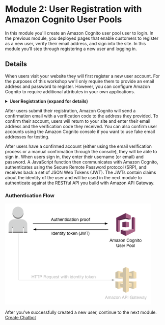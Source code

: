 # Module 2: User Registration with Amazon Cognito User Pools

In this module you'll create an Amazon Cognito user pool user to login. In the previous module, you deployed pages that enable customers to register as a new user, verify their email address, and sign into the site. In this module you'll step through registering a new user and logging in.


## Details

When users visit your website they will first register a new user account. For the purposes of this workshop we'll only require them to provide an email address and password to register. However, you can configure Amazon Cognito to require additional attributes in your own applications.

<details>
<summary><strong>User Registration (expand for details)</strong></summary><p>

1. Navigate to `/register.html`, and provide an email address as the username, and a password.

1. You'll be redirected to `/verify.html` where you'll be asked to provide a verification code. The verification code will be sent to your email and will include a 6 digit code.

1. After you enter your code and email address, you'll be redirected to `signin.html`

1. Login to verify that your credentials work.


</p></details>

After users submit their registration, Amazon Cognito will send a confirmation email with a verification code to the address they provided. To confirm their account, users will return to your site and enter their email address and the verification code they received. You can also confirm user accounts using the Amazon Cognito console if you want to use fake email addresses for testing.

After users have a confirmed account (either using the email verification process or a manual confirmation through the console), they will be able to sign in. When users sign in, they enter their username (or email) and password. A JavaScript function then communicates with Amazon Cognito, authenticates using the Secure Remote Password protocol (SRP), and receives back a set of JSON Web Tokens (JWT). The JWTs contain claims about the identity of the user and will be used in the next module to authenticate against the RESTful API you build with Amazon API Gateway.

### Authentication Flow
![Authentication architecture](../images/authentication-architecture.png)

After you've successfully created a new user, continue to the next module. [Create Chatbot](../3_CreateChatbot)

